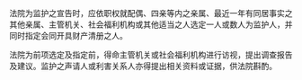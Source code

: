 法院为监护之宣告时，应依职权就配偶、四亲等内之亲属、最近一年有同居事实之其他亲属、主管机关、社会福利机构或其他适当之人选定一人或数人为监护人，并同时指定会同开具财产清册之人。

法院为前项选定及指定前，得命主管机关或社会福利机构进行访视，提出调查报告及建议。监护之声请人或利害关系人亦得提出相关资料或证据，供法院斟酌。